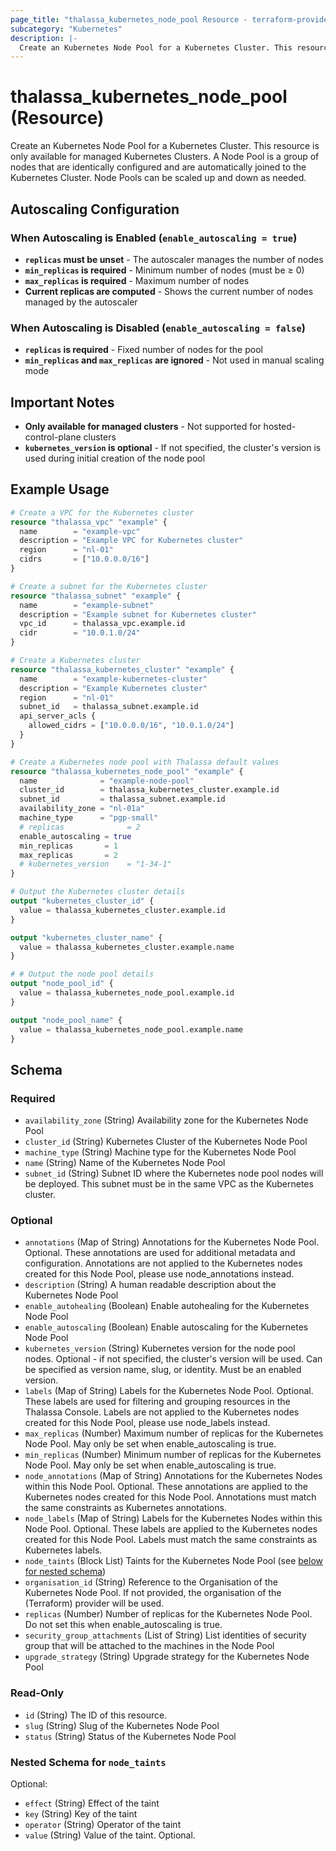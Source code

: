 ```yaml
---
page_title: "thalassa_kubernetes_node_pool Resource - terraform-provider-thalassa"
subcategory: "Kubernetes"
description: |-
  Create an Kubernetes Node Pool for a Kubernetes Cluster. This resource is only available for managed Kubernetes Clusters. A Node Pool is a group of nodes that are identically configured and are automatically joined to the Kubernetes Cluster. Node Pools can be scaled up and down as needed.
---
```


# thalassa_kubernetes_node_pool (Resource)

Create an Kubernetes Node Pool for a Kubernetes Cluster. This resource is only available for managed Kubernetes Clusters. A Node Pool is a group of nodes that are identically configured and are automatically joined to the Kubernetes Cluster. Node Pools can be scaled up and down as needed.

## Autoscaling Configuration

### When Autoscaling is Enabled (`enable_autoscaling = true`)
- **`replicas` must be unset** - The autoscaler manages the number of nodes
- **`min_replicas` is required** - Minimum number of nodes (must be ≥ 0)
- **`max_replicas` is required** - Maximum number of nodes
- **Current replicas are computed** - Shows the current number of nodes managed by the autoscaler

### When Autoscaling is Disabled (`enable_autoscaling = false`)
- **`replicas` is required** - Fixed number of nodes for the pool
- **`min_replicas` and `max_replicas` are ignored** - Not used in manual scaling mode

## Important Notes

- **Only available for managed clusters** - Not supported for hosted-control-plane clusters
- **`kubernetes_version` is optional** - If not specified, the cluster's version is used during initial creation of the node pool


## Example Usage

```terraform
# Create a VPC for the Kubernetes cluster
resource "thalassa_vpc" "example" {
  name        = "example-vpc"
  description = "Example VPC for Kubernetes cluster"
  region      = "nl-01"
  cidrs       = ["10.0.0.0/16"]
}

# Create a subnet for the Kubernetes cluster
resource "thalassa_subnet" "example" {
  name        = "example-subnet"
  description = "Example subnet for Kubernetes cluster"
  vpc_id      = thalassa_vpc.example.id
  cidr        = "10.0.1.0/24"
}

# Create a Kubernetes cluster
resource "thalassa_kubernetes_cluster" "example" {
  name        = "example-kubernetes-cluster"
  description = "Example Kubernetes cluster"
  region      = "nl-01"
  subnet_id   = thalassa_subnet.example.id
  api_server_acls {
    allowed_cidrs = ["10.0.0.0/16", "10.0.1.0/24"]
  }
}

# Create a Kubernetes node pool with Thalassa default values
resource "thalassa_kubernetes_node_pool" "example" {
  name              = "example-node-pool"
  cluster_id        = thalassa_kubernetes_cluster.example.id
  subnet_id         = thalassa_subnet.example.id
  availability_zone = "nl-01a"
  machine_type      = "pgp-small"
  # replicas              = 2
  enable_autoscaling = true
  min_replicas       = 1
  max_replicas       = 2
  # kubernetes_version    = "1-34-1"
}

# Output the Kubernetes cluster details
output "kubernetes_cluster_id" {
  value = thalassa_kubernetes_cluster.example.id
}

output "kubernetes_cluster_name" {
  value = thalassa_kubernetes_cluster.example.name
}

# # Output the node pool details
output "node_pool_id" {
  value = thalassa_kubernetes_node_pool.example.id
}

output "node_pool_name" {
  value = thalassa_kubernetes_node_pool.example.name
}
```
<!-- schema generated by tfplugindocs -->
## Schema

### Required

- `availability_zone` (String) Availability zone for the Kubernetes Node Pool
- `cluster_id` (String) Kubernetes Cluster of the Kubernetes Node Pool
- `machine_type` (String) Machine type for the Kubernetes Node Pool
- `name` (String) Name of the Kubernetes Node Pool
- `subnet_id` (String) Subnet ID where the Kubernetes node pool nodes will be deployed. This subnet must be in the same VPC as the Kubernetes cluster.

### Optional

- `annotations` (Map of String) Annotations for the Kubernetes Node Pool. Optional. These annotations are used for additional metadata and configuration. Annotations are not applied to the Kubernetes nodes created for this Node Pool, please use node_annotations instead.
- `description` (String) A human readable description about the Kubernetes Node Pool
- `enable_autohealing` (Boolean) Enable autohealing for the Kubernetes Node Pool
- `enable_autoscaling` (Boolean) Enable autoscaling for the Kubernetes Node Pool
- `kubernetes_version` (String) Kubernetes version for the node pool nodes. Optional - if not specified, the cluster's version will be used. Can be specified as version name, slug, or identity. Must be an enabled version.
- `labels` (Map of String) Labels for the Kubernetes Node Pool. Optional. These labels are used for filtering and grouping resources in the Thalassa Console. Labels are not applied to the Kubernetes nodes created for this Node Pool, please use node_labels instead.
- `max_replicas` (Number) Maximum number of replicas for the Kubernetes Node Pool. May only be set when enable_autoscaling is true.
- `min_replicas` (Number) Minimum number of replicas for the Kubernetes Node Pool. May only be set when enable_autoscaling is true.
- `node_annotations` (Map of String) Annotations for the Kubernetes Nodes within this Node Pool. Optional. These annotations are applied to the Kubernetes nodes created for this Node Pool. Annotations must match the same constraints as Kubernetes annotations.
- `node_labels` (Map of String) Labels for the Kubernetes Nodes within this Node Pool. Optional. These labels are applied to the Kubernetes nodes created for this Node Pool. Labels must match the same constraints as Kubernetes labels.
- `node_taints` (Block List) Taints for the Kubernetes Node Pool (see [below for nested schema](#nestedblock--node_taints))
- `organisation_id` (String) Reference to the Organisation of the Kubernetes Node Pool. If not provided, the organisation of the (Terraform) provider will be used.
- `replicas` (Number) Number of replicas for the Kubernetes Node Pool. Do not set this when enable_autoscaling is true.
- `security_group_attachments` (List of String) List identities of security group that will be attached to the machines in the Node Pool
- `upgrade_strategy` (String) Upgrade strategy for the Kubernetes Node Pool

### Read-Only

- `id` (String) The ID of this resource.
- `slug` (String) Slug of the Kubernetes Node Pool
- `status` (String) Status of the Kubernetes Node Pool

<a id="nestedblock--node_taints"></a>
### Nested Schema for `node_taints`

Optional:

- `effect` (String) Effect of the taint
- `key` (String) Key of the taint
- `operator` (String) Operator of the taint
- `value` (String) Value of the taint. Optional.


